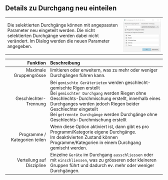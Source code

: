 ## Details zu Durchgang neu einteilen
|||
|-|-|
|Die selektierten Durchgänge können mit angepassten Parameter neu eingeteilt werden. Die nicht selektierten Durchgänge werden dabei nicht verändert. Im Dialog werden die neuen Parameter angegeben.|<img src="../assets/getu-durchgang-partial-replanning-options.png">|

Funktion | Beschreibung 
---------:|:-------------
Maximale Gruppengrösse | limitieren oder erweitern, was zu mehr oder weniger Durchgängen führen kann.
Geschlechter-Trennung | Bei `gemischte Geräterieten` werden geschlecht-gemischte Rigen erstellt<br/>Bei `gemischter Durchgang` werden Riegen ohne Geschlechts-Durchmischung erstellt, innerhalb eines Durchganges werden jedoch Riegen beider Geschlechter eingeteilt<br/>Bei `getrennte Durchgänge` werden Durchgänge ohne Geschlechts-Durchmischung erstellt
Programme / Kategorien teilen | Wenn diese Option aktiviert ist, dann gibt es pro Programm/Kategorie eigene Durchgänge.<br/>Im deaktivierten Zustand können Programme/Kategorien in einem Durchgang gemischt werden.
Verteilung auf Diszipline | Einzelne `Geräte` im Durchgang `ausschliessen` oder mit `einschliessen`, was zu grösseren oder kleineren Gruppen führt und dadurch ev. mehr oder weniger Durchgängen.

